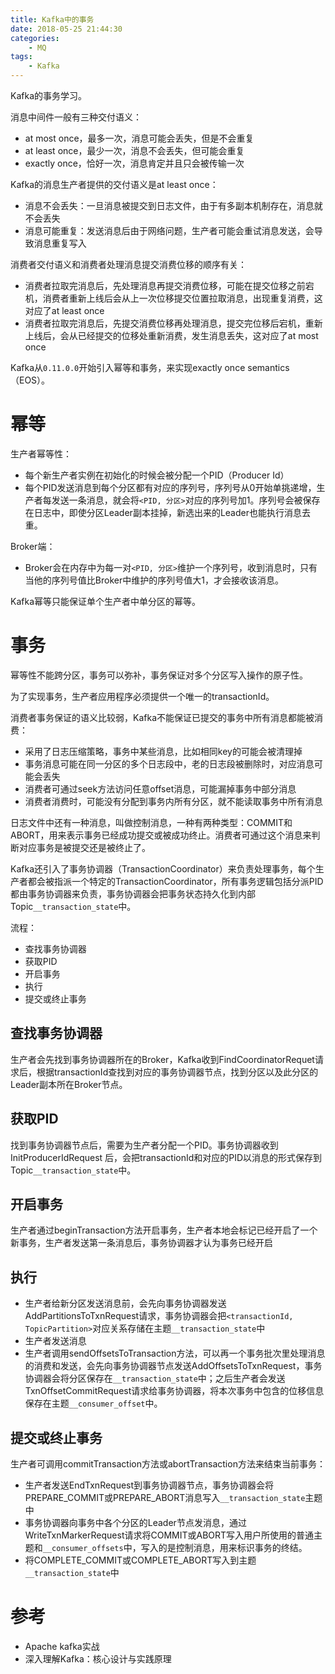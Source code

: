 ```yaml
---
title: Kafka中的事务
date: 2018-05-25 21:44:30
categories: 
	- MQ
tags:
	- Kafka
---
```


Kafka的事务学习。

<!--more-->

消息中间件一般有三种交付语义：

- at most once，最多一次，消息可能会丢失，但是不会重复
- at least once，最少一次，消息不会丢失，但可能会重复
- exactly once，恰好一次，消息肯定并且只会被传输一次

Kafka的消息生产者提供的交付语义是at least once：

- 消息不会丢失：一旦消息被提交到日志文件，由于有多副本机制存在，消息就不会丢失
- 消息可能重复：发送消息后由于网络问题，生产者可能会重试消息发送，会导致消息重复写入

消费者交付语义和消费者处理消息提交消费位移的顺序有关：

- 消费者拉取完消息后，先处理消息再提交消费位移，可能在提交位移之前宕机，消费者重新上线后会从上一次位移提交位置拉取消息，出现重复消费，这对应了at least once
- 消费者拉取完消息后，先提交消费位移再处理消息，提交完位移后宕机，重新上线后，会从已经提交的位移处重新消费，发生消息丢失，这对应了at most once

Kafka从`0.11.0.0`开始引入幂等和事务，来实现exactly once semantics（EOS）。

# 幂等

生产者幂等性：

- 每个新生产者实例在初始化的时候会被分配一个PID（Producer Id）
- 每个PID发送消息到每个分区都有对应的序列号，序列号从0开始单挑递增，生产者每发送一条消息，就会将`<PID, 分区>`对应的序列号加1。序列号会被保存在日志中，即使分区Leader副本挂掉，新选出来的Leader也能执行消息去重。

Broker端：

- Broker会在内存中为每一对`<PID, 分区>`维护一个序列号，收到消息时，只有当他的序列号值比Broker中维护的序列号值大1，才会接收该消息。

Kafka幂等只能保证单个生产者中单分区的幂等。

# 事务

幂等性不能跨分区，事务可以弥补，事务保证对多个分区写入操作的原子性。

为了实现事务，生产者应用程序必须提供一个唯一的transactionId。

消费者事务保证的语义比较弱，Kafka不能保证已提交的事务中所有消息都能被消费：

- 采用了日志压缩策略，事务中某些消息，比如相同key的可能会被清理掉
- 事务消息可能在同一分区的多个日志段中，老的日志段被删除时，对应消息可能会丢失
- 消费者可通过seek方法访问任意offset消息，可能漏掉事务中部分消息
- 消费者消费时，可能没有分配到事务内所有分区，就不能读取事务中所有消息

日志文件中还有一种消息，叫做控制消息，一种有两种类型：COMMIT和ABORT，用来表示事务已经成功提交或被成功终止。消费者可通过这个消息来判断对应事务是被提交还是被终止了。

Kafka还引入了事务协调器（TransactionCoordinator）来负责处理事务，每个生产者都会被指派一个特定的TransactionCoordinator，所有事务逻辑包括分派PID都由事务协调器来负责，事务协调器会把事务状态持久化到内部Topic`__transaction_state`中。

流程：

- 查找事务协调器
- 获取PID
- 开启事务
- 执行
- 提交或终止事务

## 查找事务协调器

生产者会先找到事务协调器所在的Broker，Kafka收到FindCoordinatorRequet请求后，根据transactionId查找到对应的事务协调器节点，找到分区以及此分区的Leader副本所在Broker节点。

## 获取PID

找到事务协调器节点后，需要为生产者分配一个PID。事务协调器收到InitProducerIdRequest 后，会把transactionId和对应的PID以消息的形式保存到Topic`__transaction_state`中。

## 开启事务

生产者通过beginTransaction方法开启事务，生产者本地会标记已经开启了一个新事务，生产者发送第一条消息后，事务协调器才认为事务已经开启

## 执行

- 生产者给新分区发送消息前，会先向事务协调器发送AddPartitionsToTxnRequest请求，事务协调器会把`<transactionId, TopicPartition>`对应关系存储在主题`__transaction_state`中
- 生产者发送消息
- 生产者调用sendOffsetsToTransaction方法，可以再一个事务批次里处理消息的消费和发送，会先向事务协调器节点发送AddOffsetsToTxnRequest，事务协调器会将分区保存在`__transaction_state`中；之后生产者会发送TxnOffsetCommitRequest请求给事务协调器，将本次事务中包含的位移信息保存在主题`__consumer_offset`中。

## 提交或终止事务

生产者可调用commitTransaction方法或abortTransaction方法来结束当前事务：

- 生产者发送EndTxnRequest到事务协调器节点，事务协调器会将PREPARE_COMMIT或PREPARE_ABORT消息写入`__transaction_state`主题中
- 事务协调器向事务中各个分区的Leader节点发消息，通过WriteTxnMarkerRequest请求将COMMIT或ABORT写入用户所使用的普通主题和`__consumer_offsets`中，写入的是控制消息，用来标识事务的终结。
- 将COMPLETE_COMMIT或COMPLETE_ABORT写入到主题`__transaction_state`中

# 参考

- Apache kafka实战
- 深入理解Kafka：核心设计与实践原理

